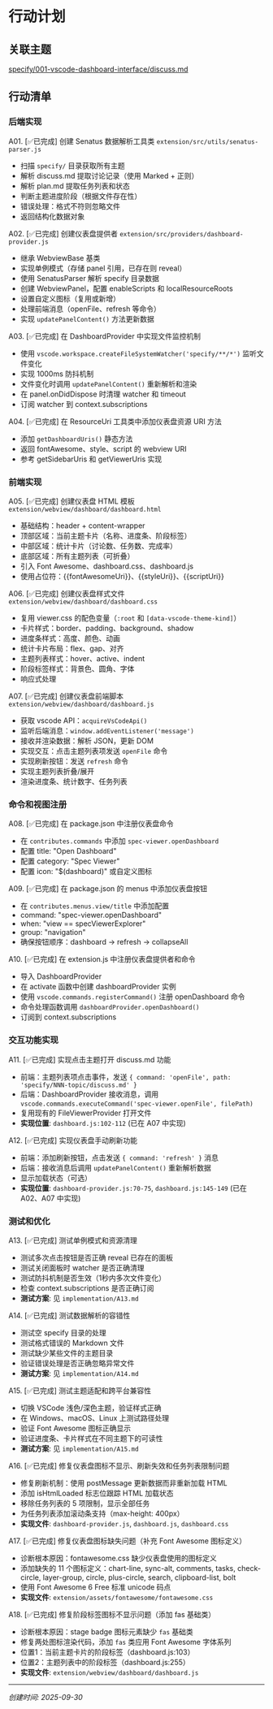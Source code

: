 # 行动计划

## 关联主题
[specify/001-vscode-dashboard-interface/discuss.md](specify/001-vscode-dashboard-interface/discuss.md)

## 行动清单
<!--
每个行动项格式：
A01. [状态] 行动描述
A02. [状态] 行动描述
A03. [状态] 行动描述

编号格式: A01, A02, A03...（A = Action）
状态: ⏳待执行 / ✅已完成
-->

### 后端实现

A01. [✅已完成] 创建 Senatus 数据解析工具类 `extension/src/utils/senatus-parser.js`
- 扫描 `specify/` 目录获取所有主题
- 解析 discuss.md 提取讨论记录（使用 Marked + 正则）
- 解析 plan.md 提取任务列表和状态
- 判断主题进度阶段（根据文件存在性）
- 错误处理：格式不符则忽略文件
- 返回结构化数据对象

A02. [✅已完成] 创建仪表盘提供者 `extension/src/providers/dashboard-provider.js`
- 继承 WebviewBase 基类
- 实现单例模式（存储 panel 引用，已存在则 reveal）
- 使用 SenatusParser 解析 specify 目录数据
- 创建 WebviewPanel，配置 enableScripts 和 localResourceRoots
- 设置自定义图标（复用或新增）
- 处理前端消息（openFile、refresh 等命令）
- 实现 `updatePanelContent()` 方法更新数据

A03. [✅已完成] 在 DashboardProvider 中实现文件监控机制
- 使用 `vscode.workspace.createFileSystemWatcher('specify/**/*')` 监听文件变化
- 实现 1000ms 防抖机制
- 文件变化时调用 `updatePanelContent()` 重新解析和渲染
- 在 panel.onDidDispose 时清理 watcher 和 timeout
- 订阅 watcher 到 context.subscriptions

A04. [✅已完成] 在 ResourceUri 工具类中添加仪表盘资源 URI 方法
- 添加 `getDashboardUris()` 静态方法
- 返回 fontAwesome、style、script 的 webview URI
- 参考 getSidebarUris 和 getViewerUris 实现

### 前端实现

A05. [✅已完成] 创建仪表盘 HTML 模板 `extension/webview/dashboard/dashboard.html`
- 基础结构：header + content-wrapper
- 顶部区域：当前主题卡片（名称、进度条、阶段标签）
- 中部区域：统计卡片（讨论数、任务数、完成率）
- 底部区域：所有主题列表（可折叠）
- 引入 Font Awesome、dashboard.css、dashboard.js
- 使用占位符：{{fontAwesomeUri}}、{{styleUri}}、{{scriptUri}}

A06. [✅已完成] 创建仪表盘样式文件 `extension/webview/dashboard/dashboard.css`
- 复用 viewer.css 的配色变量（`:root` 和 `[data-vscode-theme-kind]`）
- 卡片样式：border、padding、background、shadow
- 进度条样式：高度、颜色、动画
- 统计卡片布局：flex、gap、对齐
- 主题列表样式：hover、active、indent
- 阶段标签样式：背景色、圆角、字体
- 响应式处理

A07. [✅已完成] 创建仪表盘前端脚本 `extension/webview/dashboard/dashboard.js`
- 获取 vscode API：`acquireVsCodeApi()`
- 监听后端消息：`window.addEventListener('message')`
- 接收并渲染数据：解析 JSON，更新 DOM
- 实现交互：点击主题列表项发送 `openFile` 命令
- 实现刷新按钮：发送 `refresh` 命令
- 实现主题列表折叠/展开
- 渲染进度条、统计数字、任务列表

### 命令和视图注册

A08. [✅已完成] 在 package.json 中注册仪表盘命令
- 在 `contributes.commands` 中添加 `spec-viewer.openDashboard`
- 配置 title: "Open Dashboard"
- 配置 category: "Spec Viewer"
- 配置 icon: "$(dashboard)" 或自定义图标

A09. [✅已完成] 在 package.json 的 menus 中添加仪表盘按钮
- 在 `contributes.menus.view/title` 中添加配置
- command: "spec-viewer.openDashboard"
- when: "view == specViewerExplorer"
- group: "navigation"
- 确保按钮顺序：dashboard → refresh → collapseAll

A10. [✅已完成] 在 extension.js 中注册仪表盘提供者和命令
- 导入 DashboardProvider
- 在 activate 函数中创建 dashboardProvider 实例
- 使用 `vscode.commands.registerCommand()` 注册 openDashboard 命令
- 命令处理函数调用 `dashboardProvider.openDashboard()`
- 订阅到 context.subscriptions

### 交互功能实现

A11. [✅已完成] 实现点击主题打开 discuss.md 功能
- 前端：主题列表项点击事件，发送 `{ command: 'openFile', path: 'specify/NNN-topic/discuss.md' }`
- 后端：DashboardProvider 接收消息，调用 `vscode.commands.executeCommand('spec-viewer.openFile', filePath)`
- 复用现有的 FileViewerProvider 打开文件
- **实现位置**: `dashboard.js:102-112` (已在 A07 中实现)

A12. [✅已完成] 实现仪表盘手动刷新功能
- 前端：添加刷新按钮，点击发送 `{ command: 'refresh' }` 消息
- 后端：接收消息后调用 `updatePanelContent()` 重新解析数据
- 显示加载状态（可选）
- **实现位置**: `dashboard-provider.js:70-75`, `dashboard.js:145-149` (已在 A02、A07 中实现)

### 测试和优化

A13. [✅已完成] 测试单例模式和资源清理
- 测试多次点击按钮是否正确 reveal 已存在的面板
- 测试关闭面板时 watcher 是否正确清理
- 测试防抖机制是否生效（1秒内多次文件变化）
- 检查 context.subscriptions 是否正确订阅
- **测试方案**: 见 `implementation/A13.md`

A14. [✅已完成] 测试数据解析的容错性
- 测试空 specify 目录的处理
- 测试格式错误的 Markdown 文件
- 测试缺少某些文件的主题目录
- 验证错误处理是否正确忽略异常文件
- **测试方案**: 见 `implementation/A14.md`

A15. [✅已完成] 测试主题适配和跨平台兼容性
- 切换 VSCode 浅色/深色主题，验证样式正确
- 在 Windows、macOS、Linux 上测试路径处理
- 验证 Font Awesome 图标正确显示
- 验证进度条、卡片样式在不同主题下的可读性
- **测试方案**: 见 `implementation/A15.md`

A16. [✅已完成] 修复仪表盘图标不显示、刷新失效和任务列表限制问题
- 修复刷新机制：使用 postMessage 更新数据而非重新加载 HTML
- 添加 isHtmlLoaded 标志位跟踪 HTML 加载状态
- 移除任务列表的 5 项限制，显示全部任务
- 为任务列表添加滚动条支持（max-height: 400px）
- **实现文件**: `dashboard-provider.js`, `dashboard.js`, `dashboard.css`

A17. [✅已完成] 修复仪表盘图标缺失问题（补充 Font Awesome 图标定义）
- 诊断根本原因：fontawesome.css 缺少仪表盘使用的图标定义
- 添加缺失的 11 个图标定义：chart-line, sync-alt, comments, tasks, check-circle, layer-group, circle, plus-circle, search, clipboard-list, bolt
- 使用 Font Awesome 6 Free 标准 unicode 码点
- **实现文件**: `extension/assets/fontawesome/fontawesome.css`

A18. [✅已完成] 修复阶段标签图标不显示问题（添加 fas 基础类）
- 诊断根本原因：stage badge 图标元素缺少 `fas` 基础类
- 修复两处图标渲染代码，添加 `fas` 类应用 Font Awesome 字体系列
- 位置1：当前主题卡片的阶段标签（dashboard.js:103）
- 位置2：主题列表中的阶段标签（dashboard.js:255）
- **实现文件**: `extension/webview/dashboard/dashboard.js`

---
*创建时间: 2025-09-30*